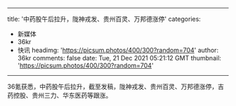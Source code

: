 
---
title: '中药股午后拉升，陇神戎发、贵州百灵、万邦德涨停'
categories: 
 - 新媒体
 - 36kr
 - 快讯
headimg: 'https://picsum.photos/400/300?random=704'
author: 36kr
comments: false
date: Tue, 21 Dec 2021 05:21:12 GMT
thumbnail: 'https://picsum.photos/400/300?random=704'
---

<div>   
36氪获悉，中药股午后拉升，截至发稿，陇神戎发、贵州百灵、万邦德涨停，吉药控股、贵州三力、华东医药等跟涨。  
</div>
            